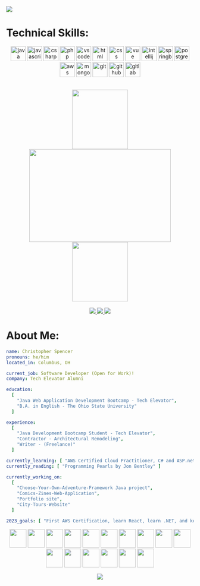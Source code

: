 <img src="https://drive.google.com/uc?export=view&id=1WDbOJrxdLU5tLkr2JJ7zV4GeH8XaSSpD" />

<h1> Technical Skills: </h1>
<p align="center">
  <img src="https://cdn.jsdelivr.net/gh/devicons/devicon/icons/java/java-original.svg" alt="java" width="40" height="40"/>
  <img src="https://cdn.jsdelivr.net/gh/devicons/devicon/icons/javascript/javascript-original.svg" alt="javascript" width="40" height="40"/>
  <img src="https://cdn.jsdelivr.net/gh/devicons/devicon/icons/csharp/csharp-original.svg" alt="csharp" width="40" height="40"/>
  <img src="https://cdn.jsdelivr.net/gh/devicons/devicon/icons/php/php-original.svg" alt="php" width="40" height="40"/> 
  <img src="https://cdn.jsdelivr.net/gh/devicons/devicon/icons/vscode/vscode-original.svg" alt="vscode" width="40" height="40"/>
  <img src="https://cdn.jsdelivr.net/gh/devicons/devicon/icons/html5/html5-original-wordmark.svg" alt="html" width="40" height="40"/>
  <img src="https://cdn.jsdelivr.net/gh/devicons/devicon/icons/css3/css3-original-wordmark.svg" alt="css" width="40" height="40"/>
  <img src="https://cdn.jsdelivr.net/gh/devicons/devicon/icons/vuejs/vuejs-original.svg" alt="vue" width="40" height="40"/> 
  <img src="https://cdn.jsdelivr.net/gh/devicons/devicon/icons/intellij/intellij-original.svg" alt="intellij" width="40" height="40"/>
  <img src="https://cdn.jsdelivr.net/gh/devicons/devicon/icons/spring/spring-original.svg" alt="springboot" width="40" height="40"/>          
  <img src="https://cdn.jsdelivr.net/gh/devicons/devicon/icons/postgresql/postgresql-original.svg" alt="postgresql" width="40" height="40"/>
  <img src="https://cdn.jsdelivr.net/gh/devicons/devicon/icons/amazonwebservices/amazonwebservices-original.svg" alt="aws fundamentals" width="40" height="40"/> 
  <img src="https://cdn.jsdelivr.net/gh/devicons/devicon/icons/mongodb/mongodb-original.svg" alt="mongodb" width="40" height="40"/>    
  <img src="https://cdn.jsdelivr.net/gh/devicons/devicon/icons/git/git-original.svg"  alt="git" width="40" height="40"/>
  <img src="https://cdn.jsdelivr.net/gh/devicons/devicon/icons/github/github-original.svg" alt="github" width="40" height="40"/>
  <img src="https://cdn.jsdelivr.net/gh/devicons/devicon/icons/gitlab/gitlab-original.svg" alt="gitlab" width="40" height="40"/>          
</p>

<br>

<div align="center">
  <img src="https://drive.google.com/uc?export=view&id=1yi2sWac1BQWrphg4kYi3N44CL91Qt808" height="160px" width="150px" />
  <img src="https://media.giphy.com/media/R03zWv5p1oNSQd91EP/giphy.gif" width="380" height="250"/>
  <img src="https://drive.google.com/uc?export=view&id=1yi2sWac1BQWrphg4kYi3N44CL91Qt808" height="160px" width="150px" />
</div>

<br>

<div align="center">
  <a href="https://github.com/christopher-spencer">
    <img src="https://img.shields.io/badge/GitHub-100000?style=for-the-badge&logo=github&logoColor=white" />
  </a>
  <a href="https://www.linkedin.com/in/christopher-dale-spencer/">
    <img src="https://img.shields.io/badge/LinkedIn-0077B5?style=for-the-badge&logo=linkedin&logoColor=white" />
  </a>
  <a href="https://christopher-spencer.github.io/portfolio/">
    <img src="https://img.shields.io/badge/Portfolio-255E63?style=for-the-badge&logo=About.me&logoColor=white" />
  </a>
</div>

<div>
<h1> About Me: </h1>
</div>

```yaml
name: Christopher Spencer
pronouns: he/him
located_in: Columbus, OH

current_job: Software Developer (Open for Work)! 
company: Tech Elevator Alumni

education:
  [
    "Java Web Application Development Bootcamp - Tech Elevator",
    "B.A. in English - The Ohio State University"
  ]

experience:
  [
    "Java Development Bootcamp Student - Tech Elevator",
    "Contractor - Architectural Remodeling",
    "Writer - (Freelance)"
  ]

currently_learning: [ "AWS Certified Cloud Practitioner, C# and ASP.net" ]
currently_reading: [ "Programming Pearls by Jon Bentley" ]

currently_working_on:
  [
    "Choose-Your-Own-Adventure-Framework Java project",
    "Comics-Zines-Web-Application",
    "Portfolio site",
    "City-Tours-Website"    
  ]

2023_goals: [ "First AWS Certification, learn React, learn .NET, and keep making tech buddies" ]
```

<p align="center">
  <img src="https://drive.google.com/uc?export=view&id=1yi2sWac1BQWrphg4kYi3N44CL91Qt808" height="50px" width="45px" />
  <img src="https://drive.google.com/uc?export=view&id=1yi2sWac1BQWrphg4kYi3N44CL91Qt808" height="50px" width="45px" />
  <img src="https://drive.google.com/uc?export=view&id=1yi2sWac1BQWrphg4kYi3N44CL91Qt808" height="50px" width="45px" />
  <img src="https://drive.google.com/uc?export=view&id=1yi2sWac1BQWrphg4kYi3N44CL91Qt808" height="50px" width="45px" />
  <img src="https://drive.google.com/uc?export=view&id=1yi2sWac1BQWrphg4kYi3N44CL91Qt808" height="50px" width="45px" />
  <img src="https://drive.google.com/uc?export=view&id=1yi2sWac1BQWrphg4kYi3N44CL91Qt808" height="50px" width="45px" />
  <img src="https://drive.google.com/uc?export=view&id=1yi2sWac1BQWrphg4kYi3N44CL91Qt808" height="50px" width="45px" />
  <img src="https://drive.google.com/uc?export=view&id=1yi2sWac1BQWrphg4kYi3N44CL91Qt808" height="50px" width="45px" />
  <img src="https://drive.google.com/uc?export=view&id=1yi2sWac1BQWrphg4kYi3N44CL91Qt808" height="50px" width="45px" />
  <img src="https://drive.google.com/uc?export=view&id=1yi2sWac1BQWrphg4kYi3N44CL91Qt808" height="50px" width="45px" />
  <img src="https://drive.google.com/uc?export=view&id=1yi2sWac1BQWrphg4kYi3N44CL91Qt808" height="50px" width="45px" />
  <img src="https://drive.google.com/uc?export=view&id=1yi2sWac1BQWrphg4kYi3N44CL91Qt808" height="50px" width="45px" />
  <img src="https://drive.google.com/uc?export=view&id=1yi2sWac1BQWrphg4kYi3N44CL91Qt808" height="50px" width="45px" />
  <img src="https://drive.google.com/uc?export=view&id=1yi2sWac1BQWrphg4kYi3N44CL91Qt808" height="50px" width="45px" />
  <img src="https://drive.google.com/uc?export=view&id=1yi2sWac1BQWrphg4kYi3N44CL91Qt808" height="50px" width="45px" />
  <img src="https://drive.google.com/uc?export=view&id=1yi2sWac1BQWrphg4kYi3N44CL91Qt808" height="50px" width="45px" />
</p>

<div align="center" >
 <img src="https://github-profile-summary-cards.vercel.app/api/cards/profile-details?username=christopher-spencer&theme=tokyonight" />
</div>
